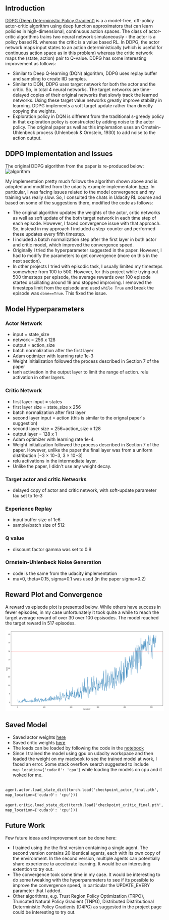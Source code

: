 ## Introduction
[DDPG (Deep Deterministic Policy Gradient)](https://arxiv.org/pdf/1509.02971.pdf) is a a model-free, off-policy actor-critic algorithm using deep function approximators that can learn policies in high-dimensional, continuous action spaces. The class of actor-critic algorithms trains two neural network simulaneously - the actor is a policy based RL whereas the critic is a value based RL. In DDPG, the actor network maps input states to an action deterministically (which is useful for continuous action space as in this problem) whereas the critic network maps the (state, action) pair to Q-value. DDPG has some interesting improvement as follows:
  - Similar to Deep Q-learning (DQN) algorithm, DDPG uses replay buffer and sampling to create IID samples.
  - Similar to DQN, DDPG uses target network for both the actor and the critic. So, in total 4 neural networks. The target networks are time-delayed copies of their original networks that slowly track the learned networks. Using these target value networks greatly improve stability in learning. DDPG implements a soft target update rather than directly copying the weights.
  - Exploration policy in DQN is different from the traditional ε-greedy policy in that exploration policy is constructed by adding noise to the actor policy. The original paper as well as this implemation uses an Ornstein-Uhlenbeck process (Uhlenbeck & Ornstein, 1930) to add noise to the action output.
  

## DDPG Implementation and Issues
The original DDPG algorithm from the paper is re-produced below:
![algorithm](https://s3.us-west-2.amazonaws.com/secure.notion-static.com/26ab0b5d-bb78-4c2c-bc06-0d9c4b45e139/Screen_Shot_2020-06-11_at_2.38.28_AM.png?X-Amz-Algorithm=AWS4-HMAC-SHA256&X-Amz-Credential=AKIAT73L2G45O3KS52Y5%2F20200618%2Fus-west-2%2Fs3%2Faws4_request&X-Amz-Date=20200618T034714Z&X-Amz-Expires=86400&X-Amz-Signature=4ab5e4c103e16a5f5e120369e5a5989f3ac62666c88087c0a915249fc8120235&X-Amz-SignedHeaders=host&response-content-disposition=filename%20%3D%22Screen_Shot_2020-06-11_at_2.38.28_AM.png%22)

My implementaion pretty much follows the algorithm shown above and is adopted and modified from the udacity example implementaton [here](https://github.com/udacity/deep-reinforcement-learning/blob/master/ddpg-bipedal/ddpg_agent.py). In particular, I was facing issues related to the model convergence and my training was really slow. So, I consulted the chats in Udacity RL course and based on some of the suggestions there, modified the code as follows:

- The original algorithm updates the weights of the actor, critic networks as well as soft update of the both target network in each time step of each episode. However, I faced convergence issue with that approach. So, instead in my approach I included a step-counter and performed these updates every fifth timestep.
- I included a batch normalization step after the first layer in both actor and critic model, which improved the convergence speed.
- Originally I tried the hyperparameter suggested in the paper. However, I had to modify the parameters to get convergence (more on this in the next section).
- In other projects I tried with episodic task, I usually limited my timesteps somewhere from 100 to 500. However, for this project while trying out 500 timesteps per episode, the average rewards over 100 episode started oscillating around 19 and stopped improving. I removed the timesteps limit from the episode and used `while True` and break the episode was `done==True`. This fixed the issue.

## Model Hyperparameters
### Actor Network
- input = state_size
- network = 256 x 128
- output = action_size
- batch normalization after the first layer
- Adam optimizer with learning rate 1e-3
- Weight initialization followed the process described in Section 7 of the paper
- tanh activation in the output layer to limit the range of action. relu activation in other layers.

### Critic Network
- first layer input = states
- first layer size = state_size x 256
- batch normalization after first layer
- second layer input = action (this is similar to the orignal paper's suggestion)
- second layer size = 256+action_size x 128
- output layer = 128 x 1
- Adam optimizer with learning rate 1e-4.
- Weight initialization followed the process described in Section 7 of the paper. However, unlike the paper the final layer was from a uniform distribution [−3 × 10−3, 3 × 10−3] 
- relu activations in the intermediate layer.
- Unlike the paper, I didn't use any weight decay.

### Target actor and critic Networks
- delayed copy of actor and critic network, with soft-update parameter tau set to 1e-3

### Experience Replay
- input buffer size of 1e6
- sample/batch size of 512

### Q value
- discount factor gamma was set to 0.9

### Ornstein-Uhlenbeck Noise Generation
- code is the same from the udacity implementation
-  mu=0, theta=0.15, sigma=0.1 was used (in the paper sigma=0.2)

## Reward Plot and Convergence
A reward vs episode plot is presented below. While others have success in fewer episodes, in my case unfortunately it took quite a while to reach the target average reward of over 30 over 100 epsisodes. The model reached the target reward in 517 episodes.

[image_1]: reward_plot.png "Rewards vs. Episodes"
![Trained Agents][image_1]

## Saved Model
- Saved actor weights [here](https://github.com/shafiab/continuous_reacher/blob/master/checkpoint_actor_final.pth)
- Saved critic weights [here](https://github.com/shafiab/continuous_reacher/blob/master/checkpoint_critic_final.pth)
- The loads can be loaded by following the code in the [notebook](https://github.com/shafiab/continuous_reacher/blob/master/Continuous_Control.ipynb)
- Since I trained the model using gpu on udacity workspace and then loaded the weight on my macbook to see the trained model at work, I faced an error. Some stack overflow search suggested to include `map_location={'cuda:0': 'cpu'}` while loading the models on cpu and it woked for me.
```
    agent.actor.load_state_dict(torch.load('checkpoint_actor_final.pth', map_location={'cuda:0': 'cpu'}))
    agent.critic.load_state_dict(torch.load('checkpoint_critic_final.pth', map_location={'cuda:0': 'cpu'}))
```

## Future Work
Few future ideas and improvement can be done here:
- I trained using the the first version containing a single agent. The second version  contains 20 identical agents, each with its own copy of the environment. In the second version,  multiple agents can potentially share experience to accelerate learning. It would be an interesting extention to try out.
- The convergence took some time in my case. It would be interesting to do some tweaking with the hyperparameters to see if its possible to improve the convergence speed, in particular the UPDATE_EVERY parameter that I added.
- Other algorithms, e.g. Trust Region Policy Optimization (TRPO), Truncated Natural Policy Gradient (TNPG), Distributed Distributional Deterministic Policy Gradients (D4PG) as suggested in the project page could be interesting to try out.
